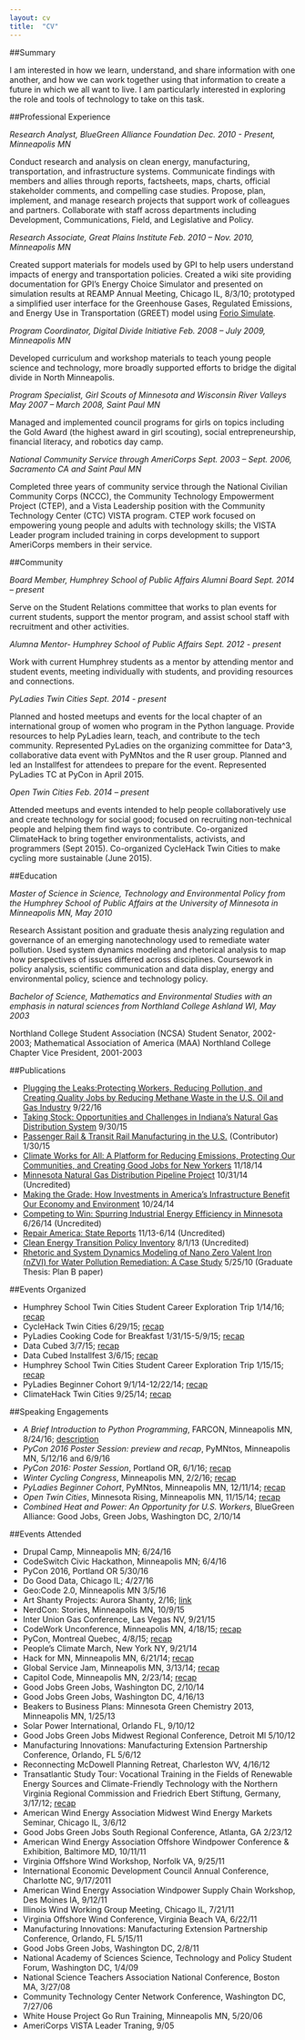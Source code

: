 ```yaml
---
layout: cv
title:  "CV"
---
```


##Summary

I am interested in how we learn, understand, and share information with one another, and how we can work together using that information to create a future in which we all want to live. I am particularly interested in exploring the role and tools of technology to take on this task.

##Professional Experience

*Research Analyst, BlueGreen Alliance Foundation    Dec. 2010 - Present, Minneapolis MN*

Conduct research and analysis on clean energy, manufacturing, transportation, and infrastructure systems. Communicate findings with members and allies through reports, factsheets, maps, charts, official stakeholder comments, and compelling case studies. Propose, plan, implement, and manage research projects that support work of colleagues and partners. Collaborate with staff across departments including Development, Communications, Field, and Legislative and Policy.

*Research Associate, Great Plains Institute    Feb. 2010 – Nov. 2010, Minneapolis MN*

Created support materials for models used by GPI to help users understand impacts of energy and transportation policies. Created a wiki site providing documentation for GPI’s Energy Choice Simulator and presented on simulation results at REAMP Annual Meeting, Chicago IL, 8/3/10; prototyped a simplified user interface for the Greenhouse Gases, Regulated Emissions, and Energy Use in Transportation (GREET) model using [Forio Simulate](https://forio.com/simulate/showcase#orderbyperiodruncount=desc&staffPick=true).

*Program Coordinator, Digital Divide Initiative    Feb. 2008 – July 2009, Minneapolis MN*

Developed curriculum and workshop materials to teach young people science and technology, more broadly supported efforts to bridge the digital divide in North Minneapolis.

*Program Specialist, Girl Scouts of Minnesota and Wisconsin River Valleys    May 2007 – March 2008, Saint Paul MN*

Managed and implemented council programs for girls on topics including the Gold Award (the highest award in girl scouting), social entrepreneurship, financial literacy, and robotics day camp.

*National Community Service through AmeriCorps    Sept. 2003 – Sept. 2006, Sacramento CA and Saint Paul MN*

Completed three years of community service through the National Civilian Community Corps (NCCC), the Community Technology Empowerment Project (CTEP), and a Vista Leadership position with the Community Technology Center (CTC) VISTA program. CTEP work focused on empowering young people and adults with technology skills; the VISTA Leader program included training in corps development to support AmeriCorps members in their service.

##Community

*Board Member, Humphrey School of Public Affairs Alumni Board     Sept. 2014 – present*

Serve on the Student Relations committee that works to plan events for current students, support the mentor program, and assist school staff with recruitment and other activities.

*Alumna Mentor- Humphrey School of Public Affairs     Sept. 2012 - present*

Work with current Humphrey students as a mentor by attending mentor and student events, meeting individually with students, and providing resources and connections.

*PyLadies Twin Cities    Sept. 2014 - present*

Planned and hosted meetups and events for the local chapter of an international group of women who program in the Python language. Provide resources to help PyLadies learn, teach, and contribute to the tech community. Represented PyLadies on the organizing committee for Data^3, collaborative data event with PyMNtos and the R user group. Planned and led an Installfest for attendees to prepare for the event. Represented PyLadies TC at PyCon in April 2015.

*Open Twin Cities    Feb. 2014 – present*

Attended meetups and events intended to help people collaboratively use and create technology for social good; focused on recruiting non-technical people and helping them find ways to contribute.
Co-organized ClimateHack to bring together environmentalists, activists, and programmers (Sept 2015). Co-organized CycleHack Twin Cities to make cycling more sustainable (June 2015).

##Education

*Master of Science in Science, Technology and Environmental Policy from the Humphrey School of Public Affairs at the University of Minnesota in Minneapolis MN, May 2010*

Research Assistant position and graduate thesis analyzing regulation and governance of an emerging nanotechnology used to remediate water pollution. Used system dynamics modeling and rhetorical analysis to map how perspectives of issues differed across disciplines.
Coursework in policy analysis, scientific communication and data display, energy and environmental policy, science and technology policy.

*Bachelor of Science, Mathematics and Environmental Studies with an emphasis in natural sciences from Northland College Ashland WI, May 2003*

Northland College Student Association (NCSA) Student Senator, 2002-2003; Mathematical Association of America (MAA) Northland College Chapter Vice President, 2001-2003

##Publications

* [Plugging the Leaks:Protecting Workers, Reducing Pollution, and Creating Quality Jobs by Reducing Methane Waste in the U.S. Oil and Gas Industry](https://www.bluegreenalliance.org/resources/plugging-the-leaks/) 9/22/16
* [Taking Stock: Opportunities and Challenges in Indiana’s Natural Gas Distribution System](http://www.bluegreenalliance.org/news/publications/taking-stock-opportunities-and-challenges-in-indianas-natural-gas-distribution-system) 9/30/15
* [Passenger Rail & Transit Rail Manufacturing in the U.S.](http://www.bluegreenalliance.org/news/publications/document/PassengerRailTransitRailManufacturing.pdf) (Contributor) 1/30/15
* [Climate Works for All: A Platform for Reducing Emissions, Protecting Our Communities, and Creating Good Jobs for New Yorkers](http://www.bluegreenalliance.org/news/latest/nyc-can-create-nearly-40000-jobs-a-year-addressing-climate-change) 11/18/14
* [Minnesota Natural Gas Distribution Pipeline Project](http://www.bluegreenalliance.org/news/latest/minnesota-natural-gas-distribution-pipeline-project) 10/31/14 (Uncredited)
* [Making the Grade: How Investments in America’s Infrastructure Benefit Our Economy and Environment](http://www.bluegreenalliance.org/news/publications/report-making-the-grade)  10/24/14
* [Competing to Win: Spurring Industrial Energy Efficiency in Minnesota](http://www.bluegreenalliance.org/news/publications/competing-to-win) 6/26/14 (Uncredited)
* [Repair America: State Reports](http://www.bluegreenalliance.org/repair/repair-america-fact-sheets) 11/13-6/14 (Uncredited)
* [Clean Energy Transition Policy Inventory](http://www.thecemc.org/body/CleanEnergyTransitionInventory-FINAL-8_2013.pdf) 8/1/13 (Uncredited)
* [Rhetoric and System Dynamics Modeling of Nano Zero Valent Iron (nZVI) for Water Pollution Remediation: A Case Study](https://conservancy.umn.edu/handle/11299/92716) 5/25/10 (Graduate Thesis: Plan B paper)

##Events Organized

* Humphrey School Twin Cities Student Career Exploration Trip 1/14/16; [recap](/community/2016/01/14/CET-2016.html)
* CycleHack Twin Cities 6/29/15; [recap](/community/2015/06/29/cyclehack.html)
* PyLadies Cooking Code for Breakfast 1/31/15-5/9/15; [recap](/community/2015/05/09/pyladies-cooking-code.html)
* Data Cubed 3/7/15; [recap](/community/2015/03/07/D3.html)
* Data Cubed Installfest 3/6/15; [recap](/community/2015/03/07/D3.html)
* Humphrey School Twin Cities Student Career Exploration Trip 1/15/15; [recap](/community/2015/01/15/HHH-CET.html)
* PyLadies Beginner Cohort 9/1/14-12/22/14; [recap](/community/2014/12/11/pyladies-beginner-cohort.html)
* ClimateHack Twin Cities 9/25/14; [recap](/community/2014/09/25/climatehacktc-recap.html)

##Speaking Engagements

* _A Brief Introduction to Python Programming_, FARCON, Minneapolis MN, 8/24/16; [description](http://minneanalytics.org/farcon/schedule/)
* _PyCon 2016 Poster Session: preview and recap_, PyMNtos, Minneapolis MN, 5/12/16 and 6/9/16
* _PyCon 2016: Poster Session_, Portland OR, 6/1/16; [recap](/community/2016/06/05/pycon2016.html)
* _Winter Cycling Congress_, Minneapolis MN, 2/2/16; [recap](/community/2016/02/04/WCC.html)
* _PyLadies Beginner Cohort_, PyMNtos, Minneapolis MN, 12/11/14; [recap](/community/2014/12/11/pyladies-beginner-cohort.html)
* _Open Twin Cities_, Minnesota Rising, Minneapolis MN, 11/15/14; [recap](/community/2014/11/15/mnrising.html)
* _Combined Heat and Power: An Opportunity for U.S. Workers_, BlueGreen Alliance: Good Jobs, Green Jobs, Washington DC, 2/10/14

##Events Attended

* Drupal Camp, Minneapolis MN; 6/24/16
* CodeSwitch Civic Hackathon, Minneapolis MN; 6/4/16
* PyCon 2016, Portland OR 5/30/16
* Do Good Data, Chicago IL; 4/27/16
* Geo:Code 2.0, Minneapolis MN 3/5/16
* Art Shanty Projects: Aurora Shanty, 2/16; [link](https://www.kickstarter.com/projects/706726178/the-aurora-shanty)
* NerdCon: Stories, Minneapolis MN, 10/9/15
* Inter Union Gas Conference, Las Vegas NV, 9/21/15
* CodeWork Unconference, Minneapolis MN, 4/18/15; [recap](/community/2015/04/18/CodeWork.html)
* PyCon, Montreal Quebec, 4/8/15; [recap](/community/2015/04/16/pycon.html)
* People’s Climate March, New York NY, 9/21/14
* Hack for MN, Minneapolis MN, 6/21/14; [recap](/community/2014/06/21/hackformn.html)
* Global Service Jam, Minneapolis MN, 3/13/14; [recap](/community/2014/03/13/GSJ1.html)
* Capitol Code, Minneapolis MN, 2/23/14; [recap](/community/2014/02/23/CapitolCode.html)
* Good Jobs Green Jobs, Washington DC, 2/10/14
* Good Jobs Green Jobs, Washington DC, 4/16/13
* Beakers to Business Plans: Minnesota Green Chemistry 2013, Minneapolis MN, 1/25/13
* Solar Power International, Orlando FL, 9/10/12
* Good Jobs Green Jobs Midwest Regional Conference, Detroit MI 5/10/12
* Manufacturing Innovations: Manufacturing Extension Partnership Conference, Orlando, FL 5/6/12
* Reconnecting McDowell Planning Retreat, Charleston WV, 4/16/12
* Transatlantic Study Tour: Vocational Training in the Fields of Renewable Energy Sources and Climate-Friendly Technology with the Northern Virginia Regional Commission and Friedrich Ebert Stiftung, Germany, 3/17/12; [recap](http://www.bluegreenalliance.org/blog/lessons-from-germany)
* American Wind Energy Association Midwest Wind Energy Markets Seminar, Chicago IL, 3/6/12
* Good Jobs Green Jobs South Regional Conference, Atlanta, GA 2/23/12
* American Wind Energy Association Offshore Windpower Conference & Exhibition, Baltimore MD, 10/11/11
* Virginia Offshore Wind Workshop, Norfolk VA, 9/25/11
* International Economic Development Council Annual Conference, Charlotte NC, 9/17/2011
* American Wind Energy Association Windpower Supply Chain Workshop, Des Moines IA, 9/12/11
* Illinois Wind Working Group Meeting, Chicago IL, 7/21/11
* Virginia Offshore Wind Conference, Virginia Beach VA, 6/22/11 
* Manufacturing Innovations: Manufacturing Extension Partnership Conference, Orlando, FL 5/15/11
* Good Jobs Green Jobs, Washington DC, 2/8/11
* National Academy of Sciences Science, Technology and Policy Student Forum, Washington DC, 1/4/09
* National Science Teachers Association National Conference, Boston MA, 3/27/08
* Community Technology Center Network Conference, Washington DC, 7/27/06
* White House Project Go Run Training, Minneapolis MN, 5/20/06
* AmeriCorps VISTA Leader Traning, 9/05


